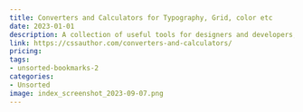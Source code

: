 ```yaml
---
title: Converters and Calculators for Typography, Grid, color etc
date: 2023-01-01
description: A collection of useful tools for designers and developers, including converters and calculators for typography, grids, colors, and more.
link: https://cssauthor.com/converters-and-calculators/
pricing: 
tags: 
- unsorted-bookmarks-2 
categories: 
- Unsorted 
image: index_screenshot_2023-09-07.png
---
```

